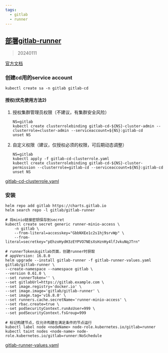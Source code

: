 ```yaml
---
tags:
  - gitlab
  - runner
---
```


## [部署gitlab-runner](https://docs.gitlab.com/charts/charts/gitlab/gitlab-runner/)

> 20240111

[官方文档](https://docs.gitlab.com/runner/install/kubernetes.html)


### 创建cd用的service account

```shell
kubectl create sa -n gitlab gitlab-cd
```

#### 授权(优先使用方法2)

1. 授权集群管理员权限（不建议，有集群安全风险）
    ```shell
    NS=gitlab
    kubectl create clusterrolebinding gitlab-cd-${NS}-cluster-admin --clusterrole=cluster-admin --serviceaccount=${NS}:gitlab-cd
    unset NS
    ```

2. 自定义权限（建议，仅授权必须的权限，可后期动态调整）
    ```shell
    NS=gitlab
    kubectl apply -f gitlab-cd-clusterrole.yaml
    kubectl create clusterrolebinding gitlab-cd-${NS}-cluster-permission --clusterrole=gitlab-cd --serviceaccount=${NS}:gitlab-cd
    unset NS
    ```

[gitlab-cd-clusterrole.yaml](manifests%2Fgitlab-cd-clusterrole.yaml)

### 安装

```shell
helm repo add gitlab https://charts.gitlab.io
helm search repo -l gitlab/gitlab-runner

# 将minio链接密钥保存到secret
kubectl create secret generic runner-minio-access \
    -n gitlab \
    --from-literal=accesskey="GbbNXEe1c2s1hj9srvWp" \
    --from-literal=secretkey="pEhzoHydH3zEYPVO7NEsXsHznHy4lfJvkuNqJTrn"

# runnerToken从gitlab页面，创建runner时获取
# appVersion: 16.8.0
helm upgrade --install gitlab-runner -f gitlab-runner-values.yaml gitlab/gitlab-runner \
--create-namespace --namespace gitlab \
--version 0.61.0 \
--set runnerToken='' \
--set gitlabUrl=https://gitlab.example.com \
--set image.registry='docker.io' \
--set image.image='gitlab/gitlab-runner' \
--set image.tag='v16.8.0' \
--set runners.cache.secretName='runner-minio-access' \
--set rbac.create=true \
--set podSecurityContext.runAsUser=999 \
--set podSecurityContext.fsGroup=999 

# 标记构建节点，仅允许构建在满足条件的节点运行
kubectl label node <nodeName> node-role.kubernetes.io/gitlab=runner
kubectl taint nodes <node-name> node-role.kubernetes.io/gitlab=runner:NoSchedule
```

[gitlab-runner-values.yaml](manifests/gitlab-runner-values.yaml)
